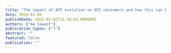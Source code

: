 ```yaml
---
title: "The impact of API evolution on API consumers and how this can be affected by API producers and language designers"
date: 2019-01-01
publishDate: 2022-02-02T11:10:02.009098Z
authors: ["AA Sawant"]
publication_types: ["7"]
abstract: ""
featured: false
publication: ""
---
```


